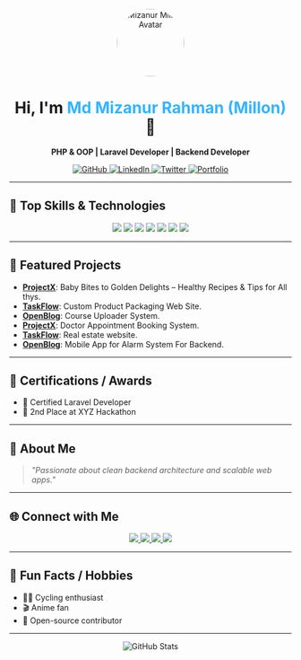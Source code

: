 <!-- Profile Header with image and badges -->
<p align="center">
  <img src="https://avatars.githubusercontent.com/u/119239411?v=4" width="120" style="border-radius: 50%;" alt="Mizanur Millon Avatar"/>
</p>

<h1 align="center">Hi, I'm <span style="color:#32B5FF;">Md Mizanur Rahman (Millon)</span> 👋</h1>
<p align="center">
  <b>PHP & OOP | Laravel Developer | Backend Developer</b>
</p>
<p align="center">
  <a href="https://github.com/mizanurmillon">
    <img src="https://img.shields.io/github/followers/mizanurmillon?label=GitHub&style=social" alt="GitHub">
  </a>
  <a href="https://www.linkedin.com/in/mizanurmillon">
    <img src="https://img.shields.io/badge/LinkedIn-Connect-blue?logo=linkedin&style=flat-square" alt="LinkedIn">
  </a>
  <a href="https://twitter.com/mizanurmillon">
    <img src="https://img.shields.io/twitter/follow/mizanurmillon?label=Twitter&style=social" alt="Twitter">
  </a>
  <a href="https://mizanurmillon.dev">
    <img src="https://img.shields.io/badge/Portfolio-Visit-green?style=flat-square" alt="Portfolio">
  </a>
</p>

---

## 🚀 Top Skills & Technologies

<p align="center">
  <img src="https://img.shields.io/badge/PHP-777BB4?logo=php&logoColor=white&style=for-the-badge" />
  <img src="https://img.shields.io/badge/Laravel-F72C1F?logo=laravel&logoColor=white&style=for-the-badge" />
  <img src="https://img.shields.io/badge/MySQL-00758F?logo=mysql&logoColor=white&style=for-the-badge" />
  <img src="https://img.shields.io/badge/REST%20APIs-005571?logo=api&logoColor=white&style=for-the-badge" />
  <img src="https://img.shields.io/badge/JavaScript-F7DF1E?logo=javascript&logoColor=black&style=for-the-badge" />
  <img src="https://img.shields.io/badge/Docker-2496ED?logo=docker&logoColor=white&style=for-the-badge" />
  <img src="https://img.shields.io/badge/Git-F05032?logo=git&logoColor=white&style=for-the-badge" />
</p>

---

## 🌟 Featured Projects

- [**ProjectX**](https://health-recipes-frontend.netlify.app/): Baby Bites to Golden Delights – Healthy Recipes & Tips for All thys.
- [**TaskFlow**](https://777bags.com/): Custom Product Packaging Web Site.
- [**OpenBlog**](https://bjjsource.com/): Course Uploader System.
- [**ProjectX**](https://mind-care-taupe.vercel.app/): Doctor Appointment Booking System.
- [**TaskFlow**](https://synergy-nvest.netlify.app/): Real estate website.
- [**OpenBlog**](https://theoa.softvencefsd.xyz/): Mobile App for Alarm System For Backend.
---

## 🏅 Certifications / Awards

- 🥇 Certified Laravel Developer
- 🥈 2nd Place at XYZ Hackathon

---

## 💬 About Me

> _"Passionate about clean backend architecture and scalable web apps."_

---

## 🌐 Connect with Me

<p align="center">
  <a href="https://github.com/mizanurmillon">
    <img src="https://img.shields.io/badge/GitHub-181717?logo=github&logoColor=white&style=for-the-badge" />
  </a>
  <a href="https://www.linkedin.com/in/md-mizanur-rahman-5a1200280">
    <img src="https://img.shields.io/badge/LinkedIn-0077B5?logo=linkedin&logoColor=white&style=for-the-badge" />
  </a>
  <a href="https://twitter.com/mizanurmillon">
    <img src="https://img.shields.io/badge/Twitter-1DA1F2?logo=twitter&logoColor=white&style=for-the-badge" />
  </a>
  <a href="https://mdmizanur-rahman.netlify.app">
    <img src="https://img.shields.io/badge/Portfolio-Visit-green?style=for-the-badge" />
  </a>
</p>

---

## 🎉 Fun Facts / Hobbies

- 🚴‍♂️ Cycling enthusiast
- 🎬 Anime fan
- 🤝 Open-source contributor

---

<p align="center">
  <img src="https://github-readme-stats.vercel.app/api?username=mizanurmillon&show_icons=true&theme=tokyonight" alt="GitHub Stats" />
</p>
